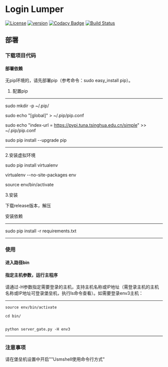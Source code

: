 # Login Lumper

[![License](https://img.shields.io/badge/License-Apache%202.0-blue.svg)](http://github.com/hhyo/archery/blob/master/LICENSE)
[![version](https://img.shields.io/badge/python-3.7.5-blue.svg)](https://www.python.org/downloads/release/python-375/)
[![Codacy Badge](https://api.codacy.com/project/badge/Grade/5c735378085b404caf09a441238ad034)](https://www.codacy.com/manual/sunnywalden/login-jumper?utm_source=github.com&amp;utm_medium=referral&amp;utm_content=sunnywalden/login-jumper&amp;utm_campaign=Badge_Grade)
[![Build Status](https://travis-ci.org/sunnywalden/login-jumper.svg?branch=master)](https://travis-ci.org/sunnywalden/login-jumper)

## 部署

### 下载项目代码

#### 部署依赖

无pip环境的，请先部署pip（参考命令：sudo easy_install pip）。

1. 配置pip

---

sudo mkdir -p ~/.pip/
        
sudo echo "[global]" > ~/.pip/pip.conf
    
sudo echo "index-url = https://pypi.tuna.tsinghua.edu.cn/simple" >> ~/.pip/pip.conf

sudo pip install --upgrade pip

---

2.安装虚拟环境

sudo pip install virtualenv

virtualenv --no-site-packages env

source env/bin/activate

3.安装 

下载release版本，解压

安装依赖

---

sudo pip install -r requirements.txt

---



### 使用

#### 进入路径bin

#### 指定主机参数，运行主程序

请通过-H参数指定需要登录的主机，支持主机名称或IP地址（需登录主机的主机名称或IP地址可登录堡垒机，执行ls命令查看）。如需要登录env3主机：

---
    source env/bin/activate
    
    cd bin/


    python server_gate.py -H env3

---


### 注意事项

请在堡垒机设置中开启""Usmshell使用命令行方式"

